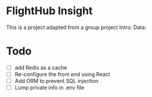 # FlightHub Insight

This is a project adapted from a group project
Intro:
Data:

# Todo

- [ ] add Redis as a cache
- [ ] Re-configure the front end using React
- [ ] Add ORM to prevent SQL injection
- [ ] Lump private info in .env file
